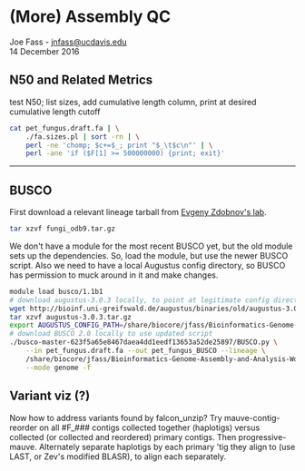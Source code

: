 # \(More\) Assembly QC

Joe Fass - jnfass@ucdavis.edu  
14 December 2016

## N50 and Related Metrics

test N50; list sizes, add cumulative length column, print at desired cumulative length cutoff

```bash
cat pet_fungus.draft.fa | \
    ./fa.sizes.pl | sort -rn | \
    perl -ne 'chomp; $c+=$_; print "$_\t$c\n"' | \
    perl -ane 'if ($F[1] >= 500000000) {print; exit}'
```

---

## BUSCO

First download a relevant lineage tarball from [Evgeny Zdobnov's lab](http://busco.ezlab.org/).

```bash
tar xzvf fungi_odb9.tar.gz
```

We don't have a module for the most recent BUSCO yet, but the old module sets up the dependencies. So, load the module, but use the newer BUSCO script. Also we need to have a local Augustus config directory, so BUSCO has permission to muck around in it and make changes.

```bash
module load busco/1.1b1
# download augustus-3.0.3 locally, to point at legitimate config directory
wget http://bioinf.uni-greifswald.de/augustus/binaries/old/augustus-3.0.3.tar.gz
tar xzvf augustus-3.0.3.tar.gz
export AUGUSTUS_CONFIG_PATH=/share/biocore/jfass/Bioinformatics-Genome-Assembly-and-Analysis-Workshop-Pac-Bio-and-10x-Genomics-/augustus-3.0.3/config/
# download BUSCO 2.0 locally to use updated script
./busco-master-623f5a65e8467daea4dd1eedf13653a52de25897/BUSCO.py \
    --in pet_fungus.draft.fa --out pet_fungus_BUSCO --lineage \
    /share/biocore/jfass/Bioinformatics-Genome-Assembly-and-Analysis-Workshop-Pac-Bio-and-10x-Genomics-/fungi_odb9 \
    --mode genome -f
```

## Variant viz (?)

Now how to address variants found by falcon\_unzip? Try mauve-contig-reorder on all #F\_### contigs collected together (haplotigs) versus collected (or collected and reordered) primary contigs. Then progressive-mauve. Alternately separate haplotigs by each primary 'tig they align to (use LAST, or Zev's modified BLASR), to align each separately.






